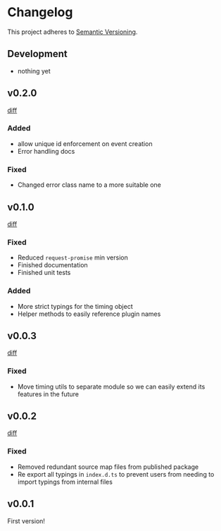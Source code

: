 # Changelog

This project adheres to [Semantic Versioning](http://semver.org/).

## Development
- nothing yet

## v0.2.0

[diff](https://github.com/PruvoNet/cronicle-client/compare/v0.1.0...v0.2.0)

### Added

- allow unique id enforcement on event creation
- Error handling docs

### Fixed

- Changed error class name to a more suitable one

## v0.1.0

[diff](https://github.com/PruvoNet/cronicle-client/compare/v0.0.3...v0.1.0)

### Fixed

- Reduced `request-promise` min version
- Finished documentation
- Finished unit tests

### Added

- More strict typings for the timing object
- Helper methods to easily reference plugin names

## v0.0.3

[diff](https://github.com/PruvoNet/cronicle-client/compare/v0.0.2...v0.0.3)

### Fixed

- Move timing utils to separate module so we can easily extend its features in the future

## v0.0.2

[diff](https://github.com/PruvoNet/scronicle-client/compare/v0.0.1...v0.0.2)

### Fixed

- Removed redundant source map files from published package
- Re export all typings in `index.d.ts` to prevent users from needing to import typings from internal files

## v0.0.1

First version!
